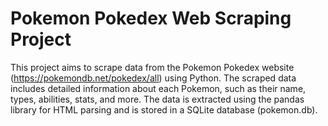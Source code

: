 # Pokemon Pokedex Web Scraping Project
This project aims to scrape data from the Pokemon Pokedex website (https://pokemondb.net/pokedex/all) using Python. The scraped data includes detailed information about each Pokemon, such as their name, types, abilities, stats, and more. The data is extracted using the pandas library for HTML parsing and is stored in a SQLite database (pokemon.db).
